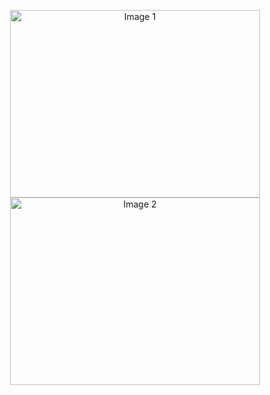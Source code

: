 <p align="center">
  <img src="https://raw.githubusercontent.com/Kus-hal/Notes-APP/main/assets/88149584/af1f4f35-2083-4228-874c-ed74237d100d.jpg" width="400" height="300" alt="Image 1">
  <img src="https://raw.githubusercontent.com/Kus-hal/Notes-APP/main/assets/88149584/096acb95-354a-4bc9-95a7-21f47bad9de7.jpg" width="400" height="300" alt="Image 2">
</p>

